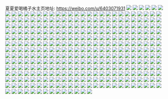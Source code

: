 夏夏爱喝橘子水主页地址: https://weibo.com/u/6403071931 
![](https://wx4.sinaimg.cn/mw2000/006ZkDvJly1h8yzntwkslj30u00l276d.jpg) 
![](https://wx4.sinaimg.cn/mw2000/006ZkDvJly1h8yzoyi84uj30u0140126.jpg) 
![](https://wx4.sinaimg.cn/mw2000/006ZkDvJly1h8yzoz4ab8j30u014046j.jpg) 
![](https://wx4.sinaimg.cn/mw2000/006ZkDvJly1h8yzp06s7vj31400u0qbd.jpg) 
![](https://wx4.sinaimg.cn/mw2000/006ZkDvJly1h8yzp1uzyxj30u0140q8j.jpg) 
![](https://wx4.sinaimg.cn/mw2000/006ZkDvJly1h8yzp0mma4j30u0140n3j.jpg) 
![](https://wx4.sinaimg.cn/mw2000/006ZkDvJly1h8yzoxxwmaj311d0u0wnz.jpg) 
![](https://wx4.sinaimg.cn/mw2000/006ZkDvJly1h8y0g69hl9j30u0140dlf.jpg) 
![](https://wx4.sinaimg.cn/mw2000/006ZkDvJly1h8wsjniyh2j31zk1l87wi.jpg) 
![](https://wx4.sinaimg.cn/mw2000/006ZkDvJly1h8wlgppbopj33402e84qr.jpg) 
![](https://wx4.sinaimg.cn/mw2000/006ZkDvJly1h8wlgqlcm8j33402c0npe.jpg) 
![](https://wx4.sinaimg.cn/mw2000/006ZkDvJly1h8wlgrc1ddj33402c0e82.jpg) 
![](https://wx4.sinaimg.cn/mw2000/006ZkDvJly1h8v4ttga84j30wr1830yt.jpg) 
![](https://wx4.sinaimg.cn/mw2000/006ZkDvJly1h8v4ttoerzj30wr0bhjs9.jpg) 
![](https://wx4.sinaimg.cn/mw2000/006ZkDvJly1h8u8k3slknj30wr0fgwft.jpg) 
![](https://wx4.sinaimg.cn/mw2000/006ZkDvJly1h8qu4wlxyxj30u00sj77g.jpg) 
![](https://wx4.sinaimg.cn/mw2000/006ZkDvJly1h8pyldnzofj30n01dswz9.jpg) 
![](https://wx4.sinaimg.cn/mw2000/006ZkDvJly1h8orgsuttwj30u0140gxq.jpg) 
![](https://wx4.sinaimg.cn/mw2000/006ZkDvJly1h8orgsazknj30n01dsjtx.jpg) 
![](https://wx4.sinaimg.cn/mw2000/006ZkDvJly1h8orgthzpxj30u0140ds0.jpg) 
![](https://wx4.sinaimg.cn/mw2000/006ZkDvJly1h8orgu6bcaj30u0140doy.jpg) 
![](https://wx4.sinaimg.cn/mw2000/006ZkDvJly1h8orgw2zj2j30u014qgsk.jpg) 
![](https://wx4.sinaimg.cn/mw2000/006ZkDvJly1h8e6wuqcqgj30u0140n3i.jpg) 
![](https://wx4.sinaimg.cn/mw2000/006ZkDvJly1h8cut20ga7j30n01dsdmv.jpg) 
![](https://wx4.sinaimg.cn/mw2000/006ZkDvJly1h89fhacbe8j30u00uu127.jpg) 
![](https://wx4.sinaimg.cn/mw2000/006ZkDvJly1h84rshwprjj32c0340qv6.jpg) 
![](https://wx4.sinaimg.cn/mw2000/006ZkDvJly1h84rsgcc3yj32c03404qs.jpg) 
![](https://wx4.sinaimg.cn/mw2000/006ZkDvJly1h82tm1uosyj30tk1gj7ew.jpg) 
![](https://wx4.sinaimg.cn/mw2000/006ZkDvJgy1h7szaavrafj30n011qwir.jpg) 
![](https://wx4.sinaimg.cn/mw2000/006ZkDvJgy1h7sza9yadzj30n012fdjx.jpg) 
![](https://wx4.sinaimg.cn/mw2000/006ZkDvJly1h7ru0sbq61j30u01400zh.jpg) 
![](https://wx4.sinaimg.cn/mw2000/006ZkDvJly1h7po7xi8zgj30u01hcn7d.jpg) 
![](https://wx4.sinaimg.cn/mw2000/006ZkDvJly1h7m645o885j31400u0guj.jpg) 
![](https://wx4.sinaimg.cn/mw2000/006ZkDvJly1h7l8w2osnbj30ts1gz7f3.jpg) 
![](https://wx4.sinaimg.cn/mw2000/006ZkDvJly1h7l8w3gtdaj30u01hctkb.jpg) 
![](https://wx4.sinaimg.cn/mw2000/006ZkDvJgy1h7ff8r372uj33402cwqv7.jpg) 
![](https://wx4.sinaimg.cn/mw2000/006ZkDvJgy1h7ff8wfjjcj32ad35se82.jpg) 
![](https://wx4.sinaimg.cn/mw2000/006ZkDvJgy1h7ff91ojkyj33402d4kjm.jpg) 
![](https://wx4.sinaimg.cn/mw2000/006ZkDvJgy1h7ff95006oj33402c0x6p.jpg) 
![](https://wx4.sinaimg.cn/mw2000/006ZkDvJgy1h7ff8jq9frj33402c0e82.jpg) 
![](https://wx4.sinaimg.cn/mw2000/006ZkDvJgy1h7ff9cwvmgj32c0340wn1.jpg) 
![](https://wx4.sinaimg.cn/mw2000/006ZkDvJgy1h7ff9lo08kj329t35snpg.jpg) 
![](https://wx4.sinaimg.cn/mw2000/006ZkDvJgy1h73xaeesrkj31zk1l8x6p.jpg) 
![](https://wx4.sinaimg.cn/mw2000/006ZkDvJly1h6vvy5d55hj30n01dsq6m.jpg) 
![](https://wx4.sinaimg.cn/mw2000/006ZkDvJly1h6vtktli56j30tb1g3q6x.jpg) 
![](https://wx4.sinaimg.cn/mw2000/006ZkDvJly1h6utky8csuj31400u0tf9.jpg) 
![](https://wx4.sinaimg.cn/mw2000/006ZkDvJly1h6utkp1e0zj31400u00zn.jpg) 
![](https://wx4.sinaimg.cn/mw2000/006ZkDvJly1h6q4ng7sxzj30u011jtgb.jpg) 
![](https://wx4.sinaimg.cn/mw2000/006ZkDvJly1h6q4nja9d3j30u014qafv.jpg) 
![](https://wx4.sinaimg.cn/mw2000/006ZkDvJly1h6q4nemrvwj31400u07e8.jpg) 
![](https://wx4.sinaimg.cn/mw2000/006ZkDvJly1h699yl15e8j30n01dsn7g.jpg) 
![](https://wx4.sinaimg.cn/mw2000/006ZkDvJly1h5x8wn2twvj31zk1l8e82.jpg) 
![](https://wx4.sinaimg.cn/mw2000/006ZkDvJly1h5wypl5i3fj30n00a2wf4.jpg) 
![](https://wx4.sinaimg.cn/mw2000/006ZkDvJly1h5sje1k7wbj30u0140alb.jpg) 
![](https://wx4.sinaimg.cn/mw2000/006ZkDvJly1h5s1eewehgj30tu13uqg8.jpg) 
![](https://wx4.sinaimg.cn/mw2000/006ZkDvJly1h5prjh4oc0j30u0140n4t.jpg) 
![](https://wx4.sinaimg.cn/mw2000/006ZkDvJly1h5prjhnhtkj30u0140gu3.jpg) 
![](https://wx4.sinaimg.cn/mw2000/006ZkDvJly1h5prjialswj31400u0gv4.jpg) 
![](https://wx4.sinaimg.cn/mw2000/006ZkDvJly1h5prjjdf6aj30u010tted.jpg) 
![](https://wx4.sinaimg.cn/mw2000/006ZkDvJly1h5prjl686mj30u00ytqb8.jpg) 
![](https://wx4.sinaimg.cn/mw2000/006ZkDvJly1h5prjlks2nj30u0140n5a.jpg) 
![](https://wx4.sinaimg.cn/mw2000/006ZkDvJly1h5prjix9w8j30u01407by.jpg) 
![](https://wx4.sinaimg.cn/mw2000/006ZkDvJly1h5prjg8qtuj30u010cq8j.jpg) 
![](https://wx4.sinaimg.cn/mw2000/006ZkDvJly1h5prjk4fj3j30u0145wnz.jpg) 
![](https://wx4.sinaimg.cn/mw2000/006ZkDvJly1h5prjkn4svj30u0113agd.jpg) 
![](https://wx4.sinaimg.cn/mw2000/006ZkDvJly1h5prjm2rhuj30u01520zr.jpg) 
![](https://wx4.sinaimg.cn/mw2000/006ZkDvJly1h5prjmke6cj30u0140453.jpg) 
![](https://wx4.sinaimg.cn/mw2000/006ZkDvJly1h5prjmyju0j31hc0u0agb.jpg) 
![](https://wx4.sinaimg.cn/mw2000/006ZkDvJly1h5prjokllej30u015tdlg.jpg) 
![](https://wx4.sinaimg.cn/mw2000/006ZkDvJly1h5prjp2ailj31hc0u0wkl.jpg) 
![](https://wx4.sinaimg.cn/mw2000/006ZkDvJly1h5lbitwszcj311j0u0tii.jpg) 
![](https://wx4.sinaimg.cn/mw2000/006ZkDvJly1h5lbiua9bpj311j0u0qcy.jpg) 
![](https://wx4.sinaimg.cn/mw2000/006ZkDvJly1h5a5foh03nj311j0u0gt3.jpg) 
![](https://wx4.sinaimg.cn/mw2000/006ZkDvJly1h5a5foyo6yj311j0u0tgl.jpg) 
![](https://wx4.sinaimg.cn/mw2000/006ZkDvJly1h4h9s9rvu3j30n01ds19a.jpg) 
![](https://wx4.sinaimg.cn/mw2000/006ZkDvJly1h4h9safzn8j30n01ds7im.jpg) 
![](https://wx4.sinaimg.cn/mw2000/006ZkDvJly1h4h9sb4oiyj30n01dsaqx.jpg) 
![](https://wx4.sinaimg.cn/mw2000/006ZkDvJgy1h4bj1ulltnj30n01dsk8w.jpg) 
![](https://wx4.sinaimg.cn/mw2000/006ZkDvJgy1h497i318rcj30r01c114u.jpg) 
![](https://wx4.sinaimg.cn/mw2000/006ZkDvJgy1h44kk8kpe8j32c034bu0z.jpg) 
![](https://wx4.sinaimg.cn/mw2000/006ZkDvJgy1h44kkffxr7j32c03407wj.jpg) 
![](https://wx4.sinaimg.cn/mw2000/006ZkDvJgy1h44kkjfiimj32c0353e83.jpg) 
![](https://wx4.sinaimg.cn/mw2000/006ZkDvJgy1h44kku3rplj32c0340u11.jpg) 
![](https://wx4.sinaimg.cn/mw2000/006ZkDvJgy1h3xiy4oue5j30n01dsk9y.jpg) 
![](https://wx4.sinaimg.cn/mw2000/006ZkDvJgy1h3xiy3l6efj30n01ds4g9.jpg) 
![](https://wx4.sinaimg.cn/mw2000/006ZkDvJgy1h3x2vzed71j31o0190e81.jpg) 
![](https://wx4.sinaimg.cn/mw2000/006ZkDvJly1h3q7660uo7j32c033ykjm.jpg) 
![](https://wx4.sinaimg.cn/mw2000/006ZkDvJly1h3q768a9e2j32c033yu0z.jpg) 
![](https://wx4.sinaimg.cn/mw2000/006ZkDvJly1h3q764o186j32bi33zu0x.jpg) 
![](https://wx4.sinaimg.cn/mw2000/006ZkDvJly1h3q76akae2j33402c0b2b.jpg) 
![](https://wx4.sinaimg.cn/mw2000/006ZkDvJly1h3q76nufdej32ba35s4qr.jpg) 
![](https://wx4.sinaimg.cn/mw2000/006ZkDvJly1h3q76cu33yj334033yb2b.jpg) 
![](https://wx4.sinaimg.cn/mw2000/006ZkDvJly1h3q76htgr8j33402d8x6r.jpg) 
![](https://wx4.sinaimg.cn/mw2000/006ZkDvJly1h3q76k3ye4j32c033yx6q.jpg) 
![](https://wx4.sinaimg.cn/mw2000/006ZkDvJly1h3q76rtnwmj32c033ze82.jpg) 
![](https://wx4.sinaimg.cn/mw2000/006ZkDvJly1h3q76uvrtnj32c035dhdu.jpg) 
![](https://wx4.sinaimg.cn/mw2000/006ZkDvJly1h3c7kff5ubj315o1sqkfm.jpg) 
![](https://wx4.sinaimg.cn/mw2000/006ZkDvJly1h3c7kfxg53j315o1qme81.jpg) 
![](https://wx4.sinaimg.cn/mw2000/006ZkDvJly1h3c7kf18olj315o1rbe5j.jpg) 
![](https://wx4.sinaimg.cn/mw2000/006ZkDvJly1h3c7kghz33j315o2g6kjl.jpg) 
![](https://wx4.sinaimg.cn/mw2000/006ZkDvJly1h3c7kh2u7ij315o2dhb29.jpg) 
![](https://wx4.sinaimg.cn/mw2000/006ZkDvJly1h3c7khui02j32c03407wi.jpg) 
![](https://wx4.sinaimg.cn/mw2000/006ZkDvJly1h38y9tflxbj30u013zk34.jpg) 
![](https://wx4.sinaimg.cn/mw2000/006ZkDvJly1h38y9ufys5j30u014utkz.jpg) 
![](https://wx4.sinaimg.cn/mw2000/006ZkDvJly1h38y9v8zxuj30u014p15w.jpg) 
![](https://wx4.sinaimg.cn/mw2000/006ZkDvJly1h38y9w0idzj30u0157wqg.jpg) 
![](https://wx4.sinaimg.cn/mw2000/006ZkDvJly1h38y9wogsej30u0153jy7.jpg) 
![](https://wx4.sinaimg.cn/mw2000/006ZkDvJly1h38y9xn5xuj30u015312w.jpg) 
![](https://wx4.sinaimg.cn/mw2000/006ZkDvJly1h38y9sq652j30u015413p.jpg) 
![](https://wx4.sinaimg.cn/mw2000/006ZkDvJly1h38y9y8ya4j30u014stfb.jpg) 
![](https://wx4.sinaimg.cn/mw2000/006ZkDvJly1h38ya5kntbj31400u0tfh.jpg) 
![](https://wx4.sinaimg.cn/mw2000/006ZkDvJly1h335tq6xhej31hc0u0133.jpg) 
![](https://wx4.sinaimg.cn/mw2000/006ZkDvJly1h335trcivrj311j0u0n42.jpg) 
![](https://wx4.sinaimg.cn/mw2000/006ZkDvJly1h335tsqw88j31400u0488.jpg) 
![](https://wx4.sinaimg.cn/mw2000/006ZkDvJly1h335tt1y41j31hc0u0dpq.jpg) 
![](https://wx4.sinaimg.cn/mw2000/006ZkDvJly1h335tscmrxj31400u0jzg.jpg) 
![](https://wx4.sinaimg.cn/mw2000/006ZkDvJly1h2skq1etblj30mi0u0ae8.jpg) 
![](https://wx4.sinaimg.cn/mw2000/006ZkDvJly1h2ir06t563j32c0340npf.jpg) 
![](https://wx4.sinaimg.cn/mw2000/006ZkDvJly1h2fywihz2uj30n01ds7iw.jpg) 
![](https://wx4.sinaimg.cn/mw2000/006ZkDvJly1h1qzeog6rfj31o0280hdt.jpg) 
![](https://wx4.sinaimg.cn/mw2000/006ZkDvJly1h1qzep6kjbj31o0280b1i.jpg) 
![](https://wx4.sinaimg.cn/mw2000/006ZkDvJly1h1qzeq7qdij31o0280e81.jpg) 
![](https://wx4.sinaimg.cn/mw2000/006ZkDvJly1h1qzequ5zzj31o01o01kx.jpg) 
![](https://wx4.sinaimg.cn/mw2000/006ZkDvJly1h1qzerta6bj31o02804qp.jpg) 
![](https://wx4.sinaimg.cn/mw2000/006ZkDvJly1h1qzesjuypj31o01o0thb.jpg) 
![](https://wx4.sinaimg.cn/mw2000/006ZkDvJly1h1qzeswnwjj31o01o0n7u.jpg) 
![](https://wx4.sinaimg.cn/mw2000/006ZkDvJly1h1oqk4cpbxj30n01dswu9.jpg) 
![](https://wx4.sinaimg.cn/mw2000/006ZkDvJly1h1jv45gv1xj31110jjwgw.jpg) 
![](https://wx4.sinaimg.cn/mw2000/006ZkDvJly1h1d1dj6m81j33402g64qq.jpg) 
![](https://wx4.sinaimg.cn/mw2000/006ZkDvJly1h1d1dih6gjj329j35rx6p.jpg) 
![](https://wx4.sinaimg.cn/mw2000/006ZkDvJly1h18h19cpqlj30sg0lctg5.jpg) 
![](https://wx4.sinaimg.cn/mw2000/006ZkDvJly1h18h19206tj30u01400zb.jpg) 
![](https://wx4.sinaimg.cn/mw2000/006ZkDvJly1h0vrn8jv7jj30n01dsjvt.jpg) 
![](https://wx4.sinaimg.cn/mw2000/006ZkDvJly1h0vrn8tp32j31dr0n0k19.jpg) 
![](https://wx4.sinaimg.cn/mw2000/006ZkDvJly1h0vrn02rmjj32c03407wj.jpg) 
![](https://wx4.sinaimg.cn/mw2000/006ZkDvJly1h0pxw21teij30n01dstae.jpg) 
![](https://wx4.sinaimg.cn/mw2000/006ZkDvJly1h0oq8qacg9j32c0340u0z.jpg) 
![](https://wx4.sinaimg.cn/mw2000/006ZkDvJly1h0oq8nehtrj32c0340qv6.jpg) 
![](https://wx4.sinaimg.cn/mw2000/006ZkDvJly1h0oq8uttt9j32c0340qv7.jpg) 
![](https://wx4.sinaimg.cn/mw2000/006ZkDvJly1h0oq90ifqzj31v31hohdt.jpg) 
![](https://wx4.sinaimg.cn/mw2000/006ZkDvJly1h0k2fcfs8vj311i0u0drk.jpg) 
![](https://wx4.sinaimg.cn/mw2000/006ZkDvJly1h0k2fcr6hsj311i0u0gu1.jpg) 
![](https://wx4.sinaimg.cn/mw2000/006ZkDvJly1h0k2fiw1v9j30u004dgmh.jpg) 
![](https://wx4.sinaimg.cn/mw2000/006ZkDvJly1h0k2fhyqg3j32c0340u0y.jpg) 
![](https://wx4.sinaimg.cn/mw2000/006ZkDvJly1h0k2filfd1j30rs1ddna3.jpg) 
![](https://wx4.sinaimg.cn/mw2000/006ZkDvJly1h0fjlfdvoqj31v31hokjl.jpg) 
![](https://wx4.sinaimg.cn/mw2000/006ZkDvJly1h0fjlj0c0gj31v31hokjl.jpg) 
![](https://wx4.sinaimg.cn/mw2000/006ZkDvJly1h0fjlgt6wxj31v31honpd.jpg) 
![](https://wx4.sinaimg.cn/mw2000/006ZkDvJly1h0fjljg2wij30ce09t75b.jpg) 
![](https://wx4.sinaimg.cn/mw2000/006ZkDvJly1h0fjljs10bj30zg1ba7cb.jpg) 
![](https://wx4.sinaimg.cn/mw2000/006ZkDvJly1h0e31ji9p4j30n00h4tbb.jpg) 
![](https://wx4.sinaimg.cn/mw2000/006ZkDvJly1h0e31it6r4j30n70ofq4d.jpg) 
![](https://wx4.sinaimg.cn/mw2000/006ZkDvJly1h08gfars6oj30k30idjsj.jpg) 
![](https://wx4.sinaimg.cn/mw2000/006ZkDvJly1h08gft7ihsj30n01dsdit.jpg) 
![](https://wx4.sinaimg.cn/mw2000/006ZkDvJly1gzy69om4atj30k90uk3zw.jpg) 
![](https://wx4.sinaimg.cn/mw2000/006ZkDvJly1gzy69o4q59j30ji0tmjt9.jpg) 
![](https://wx4.sinaimg.cn/mw2000/006ZkDvJly1gzsc1qtcsgj30u0140k0u.jpg) 
![](https://wx4.sinaimg.cn/mw2000/006ZkDvJly1gzsc1rr9v5j30u014047g.jpg) 
![](https://wx4.sinaimg.cn/mw2000/006ZkDvJly1gzkvcek9t6j30n01dsafb.jpg) 
![](https://wx4.sinaimg.cn/mw2000/006ZkDvJly1gz4p7gw9emj311i0u011n.jpg) 
![](https://wx4.sinaimg.cn/mw2000/006ZkDvJly1gz4p7hefjgj31400u00x3.jpg) 
![](https://wx4.sinaimg.cn/mw2000/006ZkDvJly1gz3oablw18j30n00ggmzw.jpg) 
![](https://wx4.sinaimg.cn/mw2000/006ZkDvJly1gz3oabcbvvj30mm0buq4p.jpg) 
![](https://wx4.sinaimg.cn/mw2000/006ZkDvJly1gz3oabt6q4j30n00b0q4u.jpg) 
![](https://wx4.sinaimg.cn/mw2000/006ZkDvJly1gz3oabzlrpj30n00iy0vp.jpg) 
![](https://wx4.sinaimg.cn/mw2000/006ZkDvJly1gy7im14l4gj30n01dsndi.jpg) 
![](https://wx4.sinaimg.cn/mw2000/006ZkDvJly1gy7im02lptj30n01dsn8o.jpg) 
![](https://wx4.sinaimg.cn/mw2000/006ZkDvJgy1gxkphfcof1j31ba0zgdvm.jpg) 
![](https://wx4.sinaimg.cn/mw2000/006ZkDvJgy1gxkphgfhd3j31v31honpd.jpg) 
![](https://wx4.sinaimg.cn/mw2000/006ZkDvJgy1gxkphiif45j33402c0u10.jpg) 
![](https://wx4.sinaimg.cn/mw2000/006ZkDvJgy1gxkphjqfgcj30zg0zg14i.jpg) 
![](https://wx4.sinaimg.cn/mw2000/006ZkDvJgy1gxkphj7ummj30u01hcdx1.jpg) 
![](https://wx4.sinaimg.cn/mw2000/006ZkDvJly1gxh4jqaom5j32c03404qq.jpg) 
![](https://wx4.sinaimg.cn/mw2000/006ZkDvJly1gxh4jqx514j30n01ds45v.jpg) 
![](https://wx4.sinaimg.cn/mw2000/006ZkDvJly1gx4qovi83hj313f0u0ahu.jpg) 
![](https://wx4.sinaimg.cn/mw2000/006ZkDvJly1gx4qov4sjjj31400u010j.jpg) 
![](https://wx4.sinaimg.cn/mw2000/006ZkDvJly1gx4qovw9enj30u0140gri.jpg) 
![](https://wx4.sinaimg.cn/mw2000/006ZkDvJly1gx4qowzal0j30u014044i.jpg) 
![](https://wx4.sinaimg.cn/mw2000/006ZkDvJly1gx4qoxanvoj30mz0zi41k.jpg) 
![](https://wx4.sinaimg.cn/mw2000/006ZkDvJly1gx4qoxp6fjj31400u0wkv.jpg) 
![](https://wx4.sinaimg.cn/mw2000/006ZkDvJgy1gwyossn7osj31v31hoqv5.jpg) 
![](https://wx4.sinaimg.cn/mw2000/006ZkDvJly1gwruu53fs0j30n01dsae0.jpg) 
![](https://wx4.sinaimg.cn/mw2000/006ZkDvJly1gwpae6fbpqj30u0140k2g.jpg) 
![](https://wx4.sinaimg.cn/mw2000/006ZkDvJly1gwpae6q2i3j30hs0hs0tc.jpg) 
![](https://wx4.sinaimg.cn/mw2000/006ZkDvJly1gwpae776x0j311i0u0qcp.jpg) 
![](https://wx4.sinaimg.cn/mw2000/006ZkDvJly1gwpae7ynjjj311i0u0n7j.jpg) 
![](https://wx4.sinaimg.cn/mw2000/006ZkDvJly1gwpae8ioofj30r30wrte1.jpg) 
![](https://wx4.sinaimg.cn/mw2000/006ZkDvJly1gwpaekwm57j30u0140jwf.jpg) 
![](https://wx4.sinaimg.cn/mw2000/006ZkDvJly1gwntwhir9xj30u01404dt.jpg) 
![](https://wx4.sinaimg.cn/mw2000/006ZkDvJly1gw84323l6ij30n01dsq7d.jpg) 
![](https://wx4.sinaimg.cn/mw2000/006ZkDvJly1gw844x7scuj30cg08g74l.jpg) 
![](https://wx4.sinaimg.cn/mw2000/006ZkDvJly1gw3cze7vu9j31400u07db.jpg) 
![](https://wx4.sinaimg.cn/mw2000/006ZkDvJly1gvzt3vt03mj30n01dsn0e.jpg) 
![](https://wx4.sinaimg.cn/mw2000/006ZkDvJly1gvrty1by87j30n01dsn0b.jpg) 
![](https://wx4.sinaimg.cn/mw2000/006ZkDvJly1gvrty4vcuej30n01dsn18.jpg) 
![](https://wx4.sinaimg.cn/mw2000/006ZkDvJly1gvhjtoqweij611i0u07di02.jpg) 
![](https://wx4.sinaimg.cn/mw2000/006ZkDvJly1gvhclyk669j60mr0q6ac502.jpg) 
![](https://wx4.sinaimg.cn/mw2000/006ZkDvJly1gvabmg5bicj60mn0l6tau02.jpg) 
![](https://wx4.sinaimg.cn/mw2000/006ZkDvJgy1gv9zivhvv0j60mi0rbte702.jpg) 
![](https://wx4.sinaimg.cn/mw2000/006ZkDvJgy1gv1wxb820hj62c0340npe02.jpg) 
![](https://wx4.sinaimg.cn/mw2000/006ZkDvJgy1gv1wxdojk5j62c0340hdu02.jpg) 
![](https://wx4.sinaimg.cn/mw2000/006ZkDvJgy1gv1wxgjxa4j62c0340b2a02.jpg) 
![](https://wx4.sinaimg.cn/mw2000/006ZkDvJgy1gv0nsdnv1zj60jz0vbn2902.jpg) 
![](https://wx4.sinaimg.cn/mw2000/006ZkDvJly1guzk0q8cwhj60n01dstao02.jpg) 
![](https://wx4.sinaimg.cn/mw2000/006ZkDvJly1guzk0qn838j60n01dsjtc02.jpg) 
![](https://wx4.sinaimg.cn/mw2000/006ZkDvJly1guzk0qx7w4j60n017smzj02.jpg) 
![](https://wx4.sinaimg.cn/mw2000/006ZkDvJgy1guoli4s46jj60n01dsame02.jpg) 
![](https://wx4.sinaimg.cn/mw2000/006ZkDvJly1gun5ayh2prj60u01407c602.jpg) 
![](https://wx4.sinaimg.cn/mw2000/006ZkDvJly1gun5b56skbj60u0140wkn02.jpg) 
![](https://wx4.sinaimg.cn/mw2000/006ZkDvJly1gun5awlf2qj60u0140jxx02.jpg) 
![](https://wx4.sinaimg.cn/mw2000/006ZkDvJly1gum49ds5xoj61400u010y02.jpg) 
![](https://wx4.sinaimg.cn/mw2000/006ZkDvJly1gum49eghr6j61400u0qcb02.jpg) 
![](https://wx4.sinaimg.cn/mw2000/006ZkDvJly1gum49f3fj1j60u01hc7ac02.jpg) 
![](https://wx4.sinaimg.cn/mw2000/006ZkDvJly1gum49fjck4j60u01hcgrv02.jpg) 
![](https://wx4.sinaimg.cn/mw2000/006ZkDvJgy1guklqlwl7bj63402c0u0y02.jpg) 
![](https://wx4.sinaimg.cn/mw2000/006ZkDvJgy1guklqqqbi8j63402c0e8202.jpg) 
![](https://wx4.sinaimg.cn/mw2000/006ZkDvJgy1guklqwmlxdj63402c0npe02.jpg) 
![](https://wx4.sinaimg.cn/mw2000/006ZkDvJgy1guklr34yqyj63402c01kz02.jpg) 
![](https://wx4.sinaimg.cn/mw2000/006ZkDvJgy1gudvkraioaj62c0340npe02.jpg) 
![](https://wx4.sinaimg.cn/mw2000/006ZkDvJly1gubyasbku4j60m709tq4702.jpg) 
![](https://wx4.sinaimg.cn/mw2000/006ZkDvJly1guat1f0vdlj60n01ds78402.jpg) 
![](https://wx4.sinaimg.cn/mw2000/006ZkDvJly1guat1dl7pnj60n01dsadn02.jpg) 
![](https://wx4.sinaimg.cn/mw2000/006ZkDvJly1guat1glfw2j60n01dsn1z02.jpg) 
![](https://wx4.sinaimg.cn/mw2000/006ZkDvJly1gu4yetc2buj62c0340b2a02.jpg) 
![](https://wx4.sinaimg.cn/mw2000/006ZkDvJly1gu4yevzpcqj62c03401ky02.jpg) 
![](https://wx4.sinaimg.cn/mw2000/006ZkDvJly1gu4yesez5uj61v31hoqv502.jpg) 
![](https://wx4.sinaimg.cn/mw2000/006ZkDvJly1gu4yexwmqtj62c03404qr02.jpg) 
![](https://wx4.sinaimg.cn/mw2000/006ZkDvJly1gu4yez245lj62c0340b2b02.jpg) 
![](https://wx4.sinaimg.cn/mw2000/006ZkDvJly1gu4yf07rfnj32c0340npe.jpg) 
![](https://wx4.sinaimg.cn/mw2000/006ZkDvJly1gu4yf0vcg4j60u01hc7oa02.jpg) 
![](https://wx4.sinaimg.cn/mw2000/006ZkDvJly1gu4yeux2qyj62c0340hdu02.jpg) 
![](https://wx4.sinaimg.cn/mw2000/006ZkDvJly1gu4yeqks73j63402c0x6q02.jpg) 
![](https://wx4.sinaimg.cn/mw2000/006ZkDvJly1gu3e2za74bj62c03407wj02.jpg) 
![](https://wx4.sinaimg.cn/mw2000/006ZkDvJly1gu1hnc1wrjj30lk17v452.jpg) 
![](https://wx4.sinaimg.cn/mw2000/006ZkDvJly1gtpmae8w4cj61hc0u01h402.jpg) 
![](https://wx4.sinaimg.cn/mw2000/006ZkDvJly1gtpmah8q2dj63402c0b2d02.jpg) 
![](https://wx4.sinaimg.cn/mw2000/006ZkDvJly1gtpmajo0q0j63402c04qq02.jpg) 
![](https://wx4.sinaimg.cn/mw2000/006ZkDvJly1gtpmalbjqfj63402c0x6q02.jpg) 
![](https://wx4.sinaimg.cn/mw2000/006ZkDvJly1gtpadt5xdqj60u0140wku02.jpg) 
![](https://wx4.sinaimg.cn/mw2000/006ZkDvJly1gtpadv0z0aj60r31c7tlw02.jpg) 
![](https://wx4.sinaimg.cn/mw2000/006ZkDvJly1gtmewk64zjj62c0340kjm02.jpg) 
![](https://wx4.sinaimg.cn/mw2000/006ZkDvJly1gtmewm0xhrj62c0340b2a02.jpg) 
![](https://wx4.sinaimg.cn/mw2000/006ZkDvJly1gtgquhdfs7j31v31hohdt.jpg) 
![](https://wx4.sinaimg.cn/mw2000/006ZkDvJly1gtgquidth2j31v31hoe81.jpg) 
![](https://wx4.sinaimg.cn/mw2000/006ZkDvJly1gtgmeon9j0j30me0endh5.jpg) 
![](https://wx4.sinaimg.cn/mw2000/006ZkDvJly1gtgmeozo6nj30mi0frt9r.jpg) 
![](https://wx4.sinaimg.cn/mw2000/006ZkDvJly1gtg5wz72ybj317w0u0tc2.jpg) 
![](https://wx4.sinaimg.cn/mw2000/006ZkDvJly1gtfdy9eg7rj30n01dsn0n.jpg) 
![](https://wx4.sinaimg.cn/mw2000/006ZkDvJly1gtfap0ih6uj32c0340qv6.jpg) 
![](https://wx4.sinaimg.cn/mw2000/006ZkDvJly1gtdy7adudlj30n00gcwhv.jpg) 
![](https://wx4.sinaimg.cn/mw2000/006ZkDvJly1gtdy8625itj30n00edq5g.jpg) 
![](https://wx4.sinaimg.cn/mw2000/006ZkDvJly1gtcvms6jtxj33402c0hdu.jpg) 
![](https://wx4.sinaimg.cn/mw2000/006ZkDvJly1gtcvmqd7ifj33402c0b2a.jpg) 
![](https://wx4.sinaimg.cn/mw2000/006ZkDvJly1gt96q9y4o7j32c0340npd.jpg) 
![](https://wx4.sinaimg.cn/mw2000/006ZkDvJly1gt96qawdloj32c03401ky.jpg) 
![](https://wx4.sinaimg.cn/mw2000/006ZkDvJly1gt96q92jukj32c0340u0x.jpg) 
![](https://wx4.sinaimg.cn/mw2000/006ZkDvJly1gt8a1pdbetj30mz0gjgp1.jpg) 
![](https://wx4.sinaimg.cn/mw2000/006ZkDvJly1gt8a29c1t5j30mj0rgjwk.jpg) 
![](https://wx4.sinaimg.cn/mw2000/006ZkDvJly1gt8a29p5bdj60m80jytbn02.jpg) 
![](https://wx4.sinaimg.cn/mw2000/006ZkDvJly1gt6emm4c4ej30ms0f80vl.jpg) 
![](https://wx4.sinaimg.cn/mw2000/006ZkDvJly1gt53bsxlfyj30n01dsaqd.jpg) 
![](https://wx4.sinaimg.cn/mw2000/006ZkDvJly1gt03cklm5ej30n01dstid.jpg) 
![](https://wx4.sinaimg.cn/mw2000/006ZkDvJly1gsyd7fk332j30my0kxdkz.jpg) 
![](https://wx4.sinaimg.cn/mw2000/006ZkDvJly1gsyd7fubgqj30n01dsdik.jpg) 
![](https://wx4.sinaimg.cn/mw2000/006ZkDvJly1gsyd7g271aj30n00j442p.jpg) 
![](https://wx4.sinaimg.cn/mw2000/006ZkDvJly1gsyd7fafrcj30mt0hzwgy.jpg) 
![](https://wx4.sinaimg.cn/mw2000/006ZkDvJly1gsyd7iyieij30mp0in42u.jpg) 
![](https://wx4.sinaimg.cn/mw2000/006ZkDvJly1gsycybj2qmj30my0kxdkz.jpg) 
![](https://wx4.sinaimg.cn/mw2000/006ZkDvJly1gsycybss5mj30n01dsdik.jpg) 
![](https://wx4.sinaimg.cn/mw2000/006ZkDvJly1gsycyc33nsj30mt0hzwgy.jpg) 
![](https://wx4.sinaimg.cn/mw2000/006ZkDvJly1gsycyc8tnij30n00j442p.jpg) 
![](https://wx4.sinaimg.cn/mw2000/006ZkDvJly1gsycyfg78qj30mp0in42u.jpg) 
![](https://wx4.sinaimg.cn/mw2000/006ZkDvJly1gsxqibfb21j30mw073dgg.jpg) 
![](https://wx4.sinaimg.cn/mw2000/006ZkDvJly1gswuqdn6fkj32c03401kz.jpg) 
![](https://wx4.sinaimg.cn/mw2000/006ZkDvJly1gswlatzieoj30jz0orn0i.jpg) 
![](https://wx4.sinaimg.cn/mw2000/006ZkDvJly1gsvnvm9ed7j30j506r3zs.jpg) 
![](https://wx4.sinaimg.cn/mw2000/006ZkDvJly1gsuhdop0naj31v31v31ky.jpg) 
![](https://wx4.sinaimg.cn/mw2000/006ZkDvJly1gsr20ehny9j33402c0b2a.jpg) 
![](https://wx4.sinaimg.cn/mw2000/006ZkDvJly1gsja822nn0j30mw18hjwp.jpg) 
![](https://wx4.sinaimg.cn/mw2000/006ZkDvJly1gsja94wjx7j30n018vn2d.jpg) 
![](https://wx4.sinaimg.cn/mw2000/006ZkDvJly1gsja81ut1vj30n019jguj.jpg) 
![](https://wx4.sinaimg.cn/mw2000/006ZkDvJly1gsja82bi9qj30n01dsgsk.jpg) 
![](https://wx4.sinaimg.cn/mw2000/006ZkDvJly1gsejcggz9sj30u0140gt7.jpg) 
![](https://wx4.sinaimg.cn/mw2000/006ZkDvJly1gsejchn3nkj30u0140n5a.jpg) 
![](https://wx4.sinaimg.cn/mw2000/006ZkDvJly1gsejcicy1uj30u0140qag.jpg) 
![](https://wx4.sinaimg.cn/mw2000/006ZkDvJly1gsejcjixs7j30u0140wmc.jpg) 
![](https://wx4.sinaimg.cn/mw2000/006ZkDvJly1gsejckbb45j30u0140105.jpg) 
![](https://wx4.sinaimg.cn/mw2000/006ZkDvJly1gsejcl371hj30u01407c1.jpg) 
![](https://wx4.sinaimg.cn/mw2000/006ZkDvJly1gsegvs3gyoj30u0140jyg.jpg) 
![](https://wx4.sinaimg.cn/mw2000/006ZkDvJly1gsdcgxqy5aj33402c0qv5.jpg) 
![](https://wx4.sinaimg.cn/mw2000/006ZkDvJly1gsdchhd6y8j33402c0kjl.jpg) 
![](https://wx4.sinaimg.cn/mw2000/006ZkDvJly1gsdchk7rzsj30u01hc7io.jpg) 
![](https://wx4.sinaimg.cn/mw2000/006ZkDvJly1gsal2q5hu2j61er1vok6s02.jpg) 
![](https://wx4.sinaimg.cn/mw2000/006ZkDvJly1gs9sthh4o8j31er1von6e.jpg) 
![](https://wx4.sinaimg.cn/mw2000/006ZkDvJly1gs8rjubudfj30n00n3dh5.jpg) 
![](https://wx4.sinaimg.cn/mw2000/006ZkDvJly1gs4572nqlnj32yo280hdv.jpg) 
![](https://wx4.sinaimg.cn/mw2000/006ZkDvJly1gs454h9ijhj3341341npn.jpg) 
![](https://wx4.sinaimg.cn/mw2000/006ZkDvJly1gs1mju0e8zj30u0140aic.jpg) 
![](https://wx4.sinaimg.cn/mw2000/006ZkDvJly1gs1mjtsvynj31t40u00xe.jpg) 
![](https://wx4.sinaimg.cn/mw2000/006ZkDvJly1gry3bo05odj30mz0ux77y.jpg) 
![](https://wx4.sinaimg.cn/mw2000/006ZkDvJly1grul3lz8b5j30n01dsb29.jpg) 
![](https://wx4.sinaimg.cn/mw2000/006ZkDvJly1gphdug3brtj31v31hoh8o.jpg) 
![](https://wx4.sinaimg.cn/mw2000/006ZkDvJly1gphdugpmr7j31v31hodzh.jpg) 
![](https://wx4.sinaimg.cn/mw2000/006ZkDvJly1gphduhf4jwj31v31hodwu.jpg) 
![](https://wx4.sinaimg.cn/mw2000/006ZkDvJly1gphdui90f1j33402c07g7.jpg) 
![](https://wx4.sinaimg.cn/mw2000/006ZkDvJly1gphdukgmivj33402c07wi.jpg) 
![](https://wx4.sinaimg.cn/mw2000/006ZkDvJly1gphdump07wj33402c0kis.jpg) 
![](https://wx4.sinaimg.cn/mw2000/006ZkDvJly1gpfp38mae6j33402c0hdt.jpg) 
![](https://wx4.sinaimg.cn/mw2000/006ZkDvJly1gpfp3zj55jj30n01dsqk2.jpg) 
![](https://wx4.sinaimg.cn/mw2000/006ZkDvJly1gpexb5dxohj30n01ds7wh.jpg) 
![](https://wx4.sinaimg.cn/mw2000/006ZkDvJly1gpet2oy0kmj33402c0k4o.jpg) 
![](https://wx4.sinaimg.cn/mw2000/006ZkDvJly1gpet2qi469j33402c0gyx.jpg) 
![](https://wx4.sinaimg.cn/mw2000/006ZkDvJly1gpet2rorcuj33402c0nai.jpg) 
![](https://wx4.sinaimg.cn/mw2000/006ZkDvJly1gpet2swc4qj31400u0dwl.jpg) 
![](https://wx4.sinaimg.cn/mw2000/006ZkDvJly1gpet2tf3qzj31400u0nb5.jpg) 
![](https://wx4.sinaimg.cn/mw2000/006ZkDvJly1gpet2oh3v1j31400u04ez.jpg) 
![](https://wx4.sinaimg.cn/mw2000/006ZkDvJly1gpc87hnewnj33402c01kz.jpg) 
![](https://wx4.sinaimg.cn/mw2000/006ZkDvJly1gpc87eb5ihj33402c0u0y.jpg) 
![](https://wx4.sinaimg.cn/mw2000/006ZkDvJly1gpc87l2o66j33402c0x6q.jpg) 
![](https://wx4.sinaimg.cn/mw2000/006ZkDvJly1gpc87p68i5j33402c0hdu.jpg) 
![](https://wx4.sinaimg.cn/mw2000/006ZkDvJly1gpc87saqx5j33402c01ky.jpg) 
![](https://wx4.sinaimg.cn/mw2000/006ZkDvJly1gpc87uuo2pj33402c07wi.jpg) 
![](https://wx4.sinaimg.cn/mw2000/006ZkDvJly1goymrp38q4j30n00e2gn8.jpg) 
![](https://wx4.sinaimg.cn/mw2000/006ZkDvJly1gowijf26pqj30n00jwac9.jpg) 
![](https://wx4.sinaimg.cn/mw2000/006ZkDvJly1gowijig3cqj30n00b7myt.jpg) 
![](https://wx4.sinaimg.cn/mw2000/006ZkDvJly1gowikf55adj30u00u0agt.jpg) 
![](https://wx4.sinaimg.cn/mw2000/006ZkDvJly1gowing7zh9j30i00c7751.jpg) 
![](https://wx4.sinaimg.cn/mw2000/006ZkDvJly1goqii0teuwj31ho1v37wh.jpg) 
![](https://wx4.sinaimg.cn/mw2000/006ZkDvJly1goqii4ddo7j31v31hoe81.jpg) 
![](https://wx4.sinaimg.cn/mw2000/006ZkDvJly1goin02rh6pj30n01dswpt.jpg) 
![](https://wx4.sinaimg.cn/mw2000/006ZkDvJly1gmk1ysocx8j30n008x3zb.jpg) 
![](https://wx4.sinaimg.cn/mw2000/006ZkDvJly1gmk1ysggqqj30mm0d475r.jpg) 
![](https://wx4.sinaimg.cn/mw2000/006ZkDvJly1gmiv1aiyk8j30u0140tr3.jpg) 
![](https://wx4.sinaimg.cn/mw2000/006ZkDvJly1gm7in5u9s8j31v31hob29.jpg) 
![](https://wx4.sinaimg.cn/mw2000/006ZkDvJly1gm7in7ahp5j31ho1v3kjl.jpg) 
![](https://wx4.sinaimg.cn/mw2000/006ZkDvJly1gm7inemt23j33402c07wj.jpg) 
![](https://wx4.sinaimg.cn/mw2000/006ZkDvJly1gm7iniehpnj32c0340x6q.jpg) 
![](https://wx4.sinaimg.cn/mw2000/006ZkDvJly1gm7inkw4jbj33402c07wi.jpg) 
![](https://wx4.sinaimg.cn/mw2000/006ZkDvJly1gm7in393eij33402c0b29.jpg) 
![](https://wx4.sinaimg.cn/mw2000/006ZkDvJly1glagh4bdidj30u0140n29.jpg) 
![](https://wx4.sinaimg.cn/mw2000/006ZkDvJly1ggug1jqytej311i0u0dkl.jpg) 
![](https://wx4.sinaimg.cn/mw2000/006ZkDvJly1ggug1jdszgj31v31ho1ky.jpg) 
![](https://wx4.sinaimg.cn/mw2000/006ZkDvJly1ggug1jzem5j311i0u0win.jpg) 
![](https://wx4.sinaimg.cn/mw2000/006ZkDvJly1ggtwd15kp1j31v31hokjl.jpg) 
![](https://wx4.sinaimg.cn/mw2000/006ZkDvJly1ggl4escq1cj33402c01ky.jpg) 
